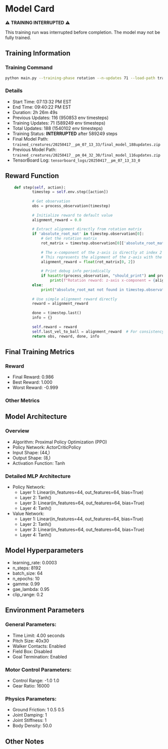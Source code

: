 # Model Card

⚠️ **TRAINING INTERRUPTED** ⚠️

This training run was interrupted before completion. The model may not be fully trained.

## Training Information
### Training Command
```bash
python main.py --training-phase rotation --n-updates 71 --load-path trained_creatures/20250417__pm_04_32_30/final_model_116updates.zip --start-timesteps 950853
```
### Details
- Start Time: 07:13:32 PM EST
- End Time: 09:40:22 PM EST
- Duration: 2h 26m 49s
- Previous Updates: 116 (950853 env timesteps)
- Training Updates: 71 (589249 env timesteps)
- Total Updates: 188 (1540102 env timesteps)
- Training Status: **INTERRUPTED** after 589249 steps
- Final Model Path: `trained_creatures/20250417__pm_07_13_33/final_model_188updates.zip`
- Previous Model Path: `trained_creatures/20250417__pm_04_32_30/final_model_116updates.zip`
- TensorBoard Log: `tensorboard_logs/20250417__pm_07_13_33_0`

## Reward Function
```python
    def step(self, action):
            timestep = self.env.step([action])
            
            # Get observation 
            obs = process_observation(timestep)
            
            # Initialize reward to default value
            alignment_reward = 0.0
            
            # Extract alignment directly from rotation matrix
            if 'absolute_root_mat' in timestep.observation[0]:
                # Get the rotation matrix
                rot_matrix = timestep.observation[0]['absolute_root_mat'].copy()
                
                # The x-component of the z-axis is directly at index 2 of the flattened matrix
                # This represents the alignment of the z-axis with the x-axis
                alignment_reward = float(rot_matrix[0, 2])
                
                # Print debug info periodically
                if hasattr(process_observation, "should_print") and process_observation.should_print:
                    print(f"Rotation reward: z-axis x-component = {alignment_reward:.3f}")
            else:
                print("absolute_root_mat not found in timestep.observation[0]!")
            
            # Use simple alignment reward directly
            reward = alignment_reward
            
            done = timestep.last()
            info = {}
    
            self.reward = reward
            self.last_vel_to_ball = alignment_reward  # For consistency with previous code
            return obs, reward, done, info
```

## Final Training Metrics
### Reward
- Final Reward: 0.986
- Best Reward: 1.000
- Worst Reward: -0.999

### Other Metrics

## Model Architecture
### Overview
- Algorithm: Proximal Policy Optimization (PPO)
- Policy Network: ActorCriticPolicy
- Input Shape: (44,)
- Output Shape: (8,)
- Activation Function: Tanh

### Detailed MLP Architecture
- Policy Network:
  - Layer 1: Linear(in_features=44, out_features=64, bias=True)
  - Layer 2: Tanh()
  - Layer 3: Linear(in_features=64, out_features=64, bias=True)
  - Layer 4: Tanh()
- Value Network:
  - Layer 1: Linear(in_features=44, out_features=64, bias=True)
  - Layer 2: Tanh()
  - Layer 3: Linear(in_features=64, out_features=64, bias=True)
  - Layer 4: Tanh()

## Model Hyperparameters
- learning_rate: 0.0003
- n_steps: 8192
- batch_size: 64
- n_epochs: 10
- gamma: 0.99
- gae_lambda: 0.95
- clip_range: 0.2

## Environment Parameters
### General Parameters:
- Time Limit: 4.00 seconds
- Pitch Size: 40x30
- Walker Contacts: Enabled
- Field Box: Disabled
- Goal Termination: Enabled

### Motor Control Parameters:
- Control Range: -1.0 1.0
- Gear Ratio: 16000

### Physics Parameters:
- Ground Friction: 1 0.5 0.5
- Joint Damping: 1
- Joint Stiffness: 1
- Body Density: 50.0

## Other Notes
<!-- Add any interesting observations about this training run here -->
